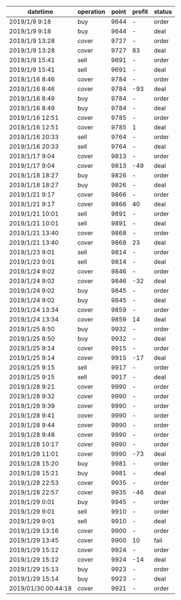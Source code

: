 datetime             |  operation  |  point  |  profit  |  status
---------------------|-------------|---------|----------|--------
2019/1/9 9:18        |  buy        |  9644   |  -       |  order
2019/1/9 9:18        |  buy        |  9644   |  -       |  deal
2019/1/9 13:28       |  cover      |  9727   |  -       |  order
2019/1/9 13:28       |  cover      |  9727   |  83      |  deal
2019/1/9 15:41       |  sell       |  9691   |  -       |  order
2019/1/9 15:41       |  sell       |  9691   |  -       |  deal
2019/1/16 8:46       |  cover      |  9784   |  -       |  order
2019/1/16 8:46       |  cover      |  9784   |  -93     |  deal
2019/1/16 8:49       |  buy        |  9784   |  -       |  order
2019/1/16 8:49       |  buy        |  9784   |  -       |  deal
2019/1/16 12:51      |  cover      |  9785   |  -       |  order
2019/1/16 12:51      |  cover      |  9785   |  1       |  deal
2019/1/16 20:33      |  sell       |  9764   |  -       |  order
2019/1/16 20:33      |  sell       |  9764   |  -       |  deal
2019/1/17 9:04       |  cover      |  9813   |  -       |  order
2019/1/17 9:04       |  cover      |  9813   |  -49     |  deal
2019/1/18 18:27      |  buy        |  9826   |  -       |  order
2019/1/18 18:27      |  buy        |  9826   |  -       |  deal
2019/1/21 9:17       |  cover      |  9866   |  -       |  order
2019/1/21 9:17       |  cover      |  9866   |  40      |  deal
2019/1/21 10:01      |  sell       |  9891   |  -       |  order
2019/1/21 10:01      |  sell       |  9891   |  -       |  deal
2019/1/21 13:40      |  cover      |  9868   |  -       |  order
2019/1/21 13:40      |  cover      |  9868   |  23      |  deal
2019/1/23 9:01       |  sell       |  9814   |  -       |  order
2019/1/23 9:01       |  sell       |  9814   |  -       |  deal
2019/1/24 9:02       |  cover      |  9846   |  -       |  order
2019/1/24 9:02       |  cover      |  9846   |  -32     |  deal
2019/1/24 9:02       |  buy        |  9845   |  -       |  order
2019/1/24 9:02       |  buy        |  9845   |  -       |  deal
2019/1/24 13:34      |  cover      |  9859   |  -       |  order
2019/1/24 13:34      |  cover      |  9859   |  14      |  deal
2019/1/25 8:50       |  buy        |  9932   |  -       |  order
2019/1/25 8:50       |  buy        |  9932   |  -       |  deal
2019/1/25 9:14       |  cover      |  9915   |  -       |  order
2019/1/25 9:14       |  cover      |  9915   |  -17     |  deal
2019/1/25 9:15       |  sell       |  9917   |  -       |  order
2019/1/25 9:15       |  sell       |  9917   |  -       |  deal
2019/1/28 9:21       |  cover      |  9990   |  -       |  order
2019/1/28 9:32       |  cover      |  9990   |  -       |  order
2019/1/28 9:39       |  cover      |  9990   |  -       |  order
2019/1/28 9:41       |  cover      |  9990   |  -       |  order
2019/1/28 9:44       |  cover      |  9990   |  -       |  order
2019/1/28 9:48       |  cover      |  9990   |  -       |  order
2019/1/28 10:17      |  cover      |  9990   |  -       |  order
2019/1/28 11:01      |  cover      |  9990   |  -73     |  deal
2019/1/28 15:20      |  buy        |  9981   |  -       |  order
2019/1/28 15:21      |  buy        |  9981   |  -       |  deal
2019/1/28 22:53      |  cover      |  9935   |  -       |  order
2019/1/28 22:57      |  cover      |  9935   |  -46     |  deal
2019/1/29 0:01       |  buy        |  9945   |  -       |  order
2019/1/29 9:01       |  sell       |  9910   |  -       |  order
2019/1/29 9:01       |  sell       |  9910   |  -       |  deal
2019/1/29 13:16      |  cover      |  9900   |  -       |  order
2019/1/29 13:45      |  cover      |  9900   |  10      |  fail
2019/1/29 15:12      |  cover      |  9924   |  -       |  order
2019/1/29 15:12      |  cover      |  9924   |  -14     |  deal
2019/1/29 15:13      |  buy        |  9923   |  -       |  order
2019/1/29 15:14      |  buy        |  9923   |  -       |  deal
2019/01/30 00:44:18  |  cover      |  9921   |  -       |  order
